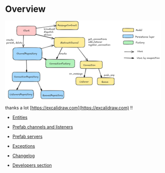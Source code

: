 <a id="overview"></a>

# Overview

![image](_static/overview.png)

thanks a lot [https://excalidraw.com](https://excalidraw.com) !!

* [Entities](entities.md)
* [Prefab channels and listeners](entities.md#module-eric_sse.prefabs)
* [Prefab servers](entities.md#module-eric_sse.servers)
* [Exceptions](entities.md#module-eric_sse.exception)

* [Changelog](changelog.md)
* [Developers section](devs.md)
